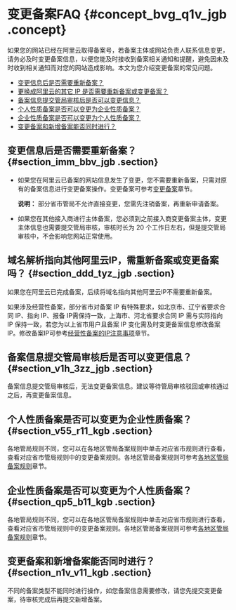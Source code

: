# 变更备案FAQ {#concept_bvg_q1v_jgb .concept}

如果您的网站已经在阿里云取得备案号，若备案主体或网站负责人联系信息变更，请务必及时变更备案信息，以便您能及时接收到备案相关通知和提醒，避免因未及时收到相关通知而对您的网站造成影响。本文为您介绍变更备案的常见问题。

-   [变更信息后是否需要重新备案？](#section_imm_bbv_jgb)
-   [更换成阿里云的其它 IP 是否需要重新备案或变更备案？](#section_ddd_tyz_jgb)
-   [备案信息提交管局审核后是否可以变更信息？](#section_v1h_3zz_jgb)
-   [个人性质备案是否可以变更为企业性质备案？](#section_v55_r11_kgb)
-   [企业性质备案是否可以变更为个人性质备案？](#section_qp5_b11_kgb)
-   [变更备案和新增备案能否同时进行？](#section_n1v_v11_kgb)

## 变更信息后是否需要重新备案？ {#section_imm_bbv_jgb .section}

-   如果您在阿里云已备案的网站信息发生了变更，您不需要重新备案，只需对原有的备案信息进行变更备案操作。变更备案可参考[变更备案](../../../../cn.zh-CN/管理查看ICP备案信息/变更备案.md#)章节。

    **说明：** 部分省市管局不允许直接变更，您需先注销备案，再重新申请备案。

-   如果您在其他接入商进行主体备案，您必须到之前接入商变更备案主体，变更主体信息也需要提交管局审核，审核时长为 20 个工作日左右，但是提交管局审核中，不会影响您网站正常使用。

## 域名解析指向其他阿里云IP，需重新备案或变更备案吗？ {#section_ddd_tyz_jgb .section}

如果您在阿里云已完成备案，后续将域名指向其他阿里云IP不需要重新备案。

如果涉及经营性备案，部分省市对备案 IP 有特殊要求，如北京市、辽宁省要求合同 IP、指向 IP、报备 IP需保持一致，上海市、河北省要求合同 IP 需与实际指向 IP 保持一致，若您为以上省市用户且备案 IP 变化需及时变更备案信息修改备案 IP。修改备案IP可参考[经营性备案的IP注意事项](../../../../cn.zh-CN/公安备案与经营性备案/经营性备案.md#section_qyr_5b5_zdb)章节。

## 备案信息提交管局审核后是否可以变更信息？ {#section_v1h_3zz_jgb .section}

备案信息提交管局审核后，无法变更备案信息。建议等待管局审核驳回或审核通过之后，再变更备案信息。

## 个人性质备案是否可以变更为企业性质备案？ {#section_v55_r11_kgb .section}

各地管局规则不同，您可以在各地区管局备案规则中单击对应省市规则进行查看，查看对应省市管局规则中的变更备案规则。各地区管局备案规则可参考[各地区管局备案规则](../../../../cn.zh-CN/ICP备案前准备/学习管局规则/各地区管局备案规则.md#)章节。

## 企业性质备案是否可以变更为个人性质备案？ {#section_qp5_b11_kgb .section}

各地管局规则不同，您可以在各地区管局备案规则中单击对应省市规则进行查看，查看对应省市管局规则中的变更备案规则。各地区管局备案规则可参考[各地区管局备案规则](../../../../cn.zh-CN/ICP备案前准备/学习管局规则/各地区管局备案规则.md#)章节。

## 变更备案和新增备案能否同时进行？ {#section_n1v_v11_kgb .section}

不同的备案类型不能同时进行操作，如您备案信息需要修改，请您先提交变更备案，待审核完成后再提交新增备案。

